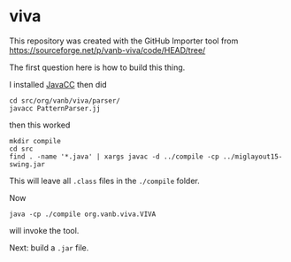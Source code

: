 # viva
This repository was created with the GitHub Importer tool from https://sourceforge.net/p/vanb-viva/code/HEAD/tree/

The first question here is how to build this thing.

I installed [JavaCC](https://javacc.github.io/javacc/) then did
```
cd src/org/vanb/viva/parser/
javacc PatternParser.jj
```
then this worked
```
mkdir compile
cd src
find . -name '*.java' | xargs javac -d ../compile -cp ../miglayout15-swing.jar
```

This will leave all `.class` files in the `./compile` folder.

Now
```
java -cp ./compile org.vanb.viva.VIVA
```
will invoke the tool.

Next: build a `.jar` file.

